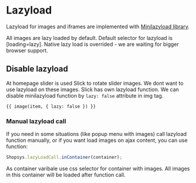 # Lazyload
Lazyload for images and iframes are implemented with [Minilazyload library](https://www.npmjs.com/package/minilazyload).

All images are lazy loaded by default. Default selector for lazyload is [loading=lazy].
Native lazy load is overrided - we are waiting for bigger browser support.

## Disable lazyload
At homepage slider is used Slick to rotate slider images. We dont want to use lazyload on these images. Slick has own lazyload function. We can disable minilazyload function by `lazy: false` attribute in img tag.

```twig
{{ image(item, { lazy: false }) }}
```

### Manual lazyload call
If you need in some situations (like popup menu with images) call lazyload function manually, or if you want load images on ajax content, you can use function:

```javascript
Shopsys.lazyLoadCall.inContainer(container);
```

As container varibale use css selector for container with images. All images in this container will be loaded after function call.
